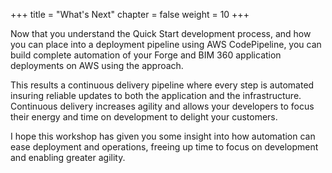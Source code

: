 +++
title = "What's Next"
chapter = false
weight = 10
+++

Now that you understand the Quick Start development process, and how you can place into a deployment pipeline using AWS CodePipeline,
you can build complete automation of your Forge and BIM 360 application deployments on AWS using the approach. 

This results a continuous delivery pipeline where every step is automated insuring reliable updates to both the application and the infrastructure. Continuous delivery increases agility and allows your developers to focus their energy and time on development to delight your customers.   
 
I hope this workshop has given you some insight into how automation can ease deployment and operations, freeing up time to focus on development and enabling greater agility.